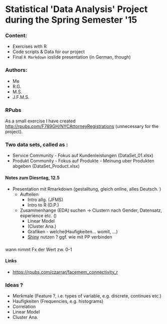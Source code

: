 Statistical 'Data Analysis' Project during the Spring Semester '15
===============

### Content:

- Exercises with R
- Code scripts & Data for our project
- Final `R Markdown` ioslide presentation (in German, though)

### Authors:

- Me
- R.G.
- M.S.
- J.F.M.S.

### RPubs

As a small exercise I have created <http://rpubs.com/F789GH/NYCAttorneyRegistrations> (unnecessary for the project). 

### Two data sets, called as :

- Service Community - Fokus auf Kundenleistungen (DataSet_01.xlsx)
- Produkt Community - Fokus auf Produkte - Meinung uber Produkten abgeben (DataSet_Product.xlsx)

#### Notes zum Diesntag, 12.5

* Presentation mit Rmarkdown (gestalltung, gleich online, alles Deutsch. )
    + Aufteilen
        + Intro allg. (JFMS)
        + Intro to R (D.P.)
    + Zusammenhange (EDA) suchen -> Clustern nach Gender, Datensatz, experience etc. ()
        + Linear Model
        + (Cluster Ana.)
        + Grafiken - welche(Haufigkeiten... womit, ...)
        + [Shiny](http://shiny.b40.cz/SemesterProject/shiny/) nutzen ? ggf. wie mit PP verbinden


###
wann nimmt Fx der Wert zw. 0-1

#### Links

- <https://rpubs.com/czarrar/facemem_connectivity_r>

### Ideas ?

- Merkmale (Feature ?, i.e. types of variable, e.g. discrete, continues etc.)
- Haufigkeiten (Frequencies, e.g. histograms)
- Correlation
- Linear Model
- Cluster Ana.
